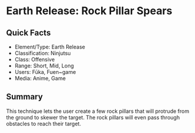 # Earth Release: Rock Pillar Spears

## Quick Facts
- Element/Type: Earth Release
- Classification: Ninjutsu
- Class: Offensive
- Range: Short, Mid, Long
- Users: Fūka, Fuen~game
- Media: Anime, Game

## Summary
This technique lets the user create a few rock pillars that will protrude from the ground to skewer the target. The rock pillars will even pass through obstacles to reach their target.
